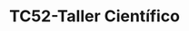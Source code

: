 ---
title: "TC52-Taller Científico"
url: /fusagasuga/tc52-taller-cientifico/
shop: reparación de automóviles
---